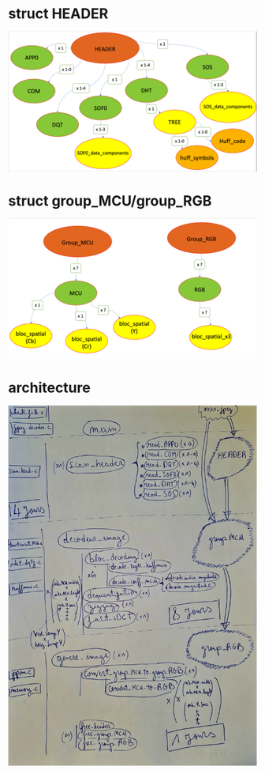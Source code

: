 # struct HEADER

![Alt text](./HeaderStruct.png "HEADER struct")

# struct group_MCU/group_RGB

![Alt text](./groupMCU_RGB.png "group_MCU / group_RGB struct")

# architecture

![Alt text](./Architecture.jpg "Architecture")

